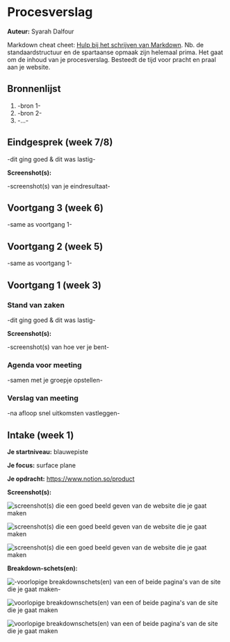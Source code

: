 # Procesverslag
**Auteur:** Syarah Dalfour

Markdown cheat cheet: [Hulp bij het schrijven van Markdown](https://github.com/adam-p/markdown-here/wiki/Markdown-Cheatsheet). Nb. de standaardstructuur en de spartaanse opmaak zijn helemaal prima. Het gaat om de inhoud van je procesverslag. Besteedt de tijd voor pracht en praal aan je website.



## Bronnenlijst
1. -bron 1-
2. -bron 2-
3. -...-



## Eindgesprek (week 7/8)

-dit ging goed & dit was lastig-

**Screenshot(s):**

-screenshot(s) van je eindresultaat-



## Voortgang 3 (week 6)

-same as voortgang 1-



## Voortgang 2 (week 5)

-same as voortgang 1-



## Voortgang 1 (week 3)

### Stand van zaken

-dit ging goed & dit was lastig-

**Screenshot(s):**

-screenshot(s) van hoe ver je bent-

### Agenda voor meeting

-samen met je groepje opstellen-

### Verslag van meeting

-na afloop snel uitkomsten vastleggen-



## Intake (week 1)

**Je startniveau:**  blauwepiste

**Je focus:** surface plane 

**Je opdracht:** https://www.notion.so/product

**Screenshot(s):**

![screenshot(s) die een goed beeld geven van de website die je gaat maken](images/imageIphone1.PNG)

![screenshot(s) die een goed beeld geven van de website die je gaat maken](images/imageIphone2.PNG)

![screenshot(s) die een goed beeld geven van de website die je gaat maken](images/imageIphone3.PNG)




**Breakdown-schets(en):**

![-voorlopige breakdownschets(en) van een of beide pagina's van de site die je gaat maken-](images/imageBreakDown1.png)

![voorlopige breakdownschets(en) van een of beide pagina's van de site die je gaat maken](images/imageBreakDown2.png)

![voorlopige breakdownschets(en) van een of beide pagina's van de site die je gaat maken](images/imageBreakDown3.png)
